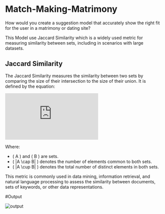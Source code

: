 # Match-Making-Matrimony
How would you create a suggestion model that accurately show the right fit for the user in a matrimony or dating site?

This Model use Jaccard Similarity which is a widely used metric for measuring similarity between sets, including in scenarios with large datasets.
## Jaccard Similarity

The Jaccard Similarity measures the similarity between two sets by comparing the size of their intersection to the size of their union. It is defined by the equation:

![Jaccard Similarity](https://latex.codecogs.com/gif.latex?%5Cdpi%7B120%7D%20%5Cbg_white%20%5CLARGE%20J%28A%2C%20B%29%20%3D%20%5Cfrac%7B%7CA%20%5Ccap%20B%7C%7D%7B%7CA%20%5Ccup%20B%7C%7D)

Where:
- \( A \) and \( B \) are sets.
- \( |A \cap B| \) denotes the number of elements common to both sets.
- \( |A \cup B| \) denotes the total number of distinct elements in both sets.

This metric is commonly used in data mining, information retrieval, and natural language processing to assess the similarity between documents, sets of keywords, or other data representations.

#Output

![output]("C:\Users\ilhaa\OneDrive\Pictures\Screenshots\OKOK.png")

